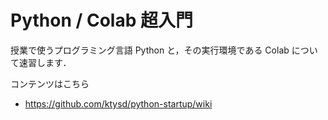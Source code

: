 # Python / Colab 超入門


授業で使うプログラミング言語 Python と，その実行環境である Colab について速習します．

コンテンツはこちら

* <https://github.com/ktysd/python-startup/wiki>
